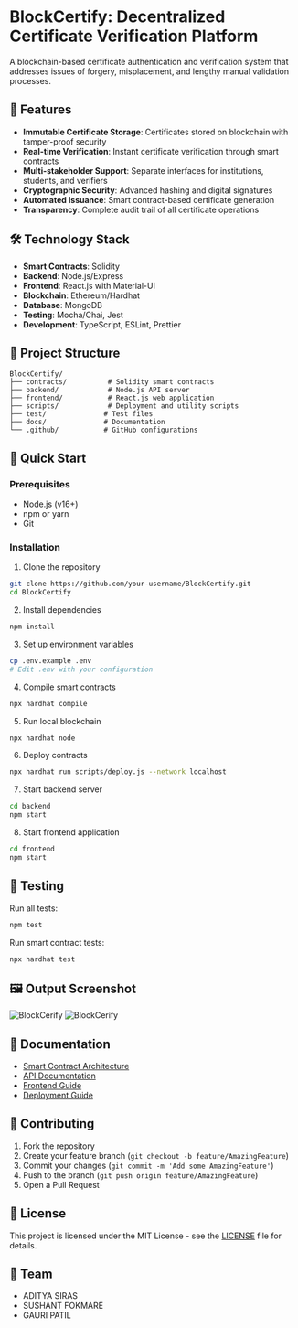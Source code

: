 # BlockCertify: Decentralized Certificate Verification Platform

A blockchain-based certificate authentication and verification system that addresses issues of forgery, misplacement, and lengthy manual validation processes.

## 🚀 Features

- **Immutable Certificate Storage**: Certificates stored on blockchain with tamper-proof security
- **Real-time Verification**: Instant certificate verification through smart contracts
- **Multi-stakeholder Support**: Separate interfaces for institutions, students, and verifiers
- **Cryptographic Security**: Advanced hashing and digital signatures
- **Automated Issuance**: Smart contract-based certificate generation
- **Transparency**: Complete audit trail of all certificate operations

## 🛠️ Technology Stack

- **Smart Contracts**: Solidity
- **Backend**: Node.js/Express
- **Frontend**: React.js with Material-UI
- **Blockchain**: Ethereum/Hardhat
- **Database**: MongoDB
- **Testing**: Mocha/Chai, Jest
- **Development**: TypeScript, ESLint, Prettier

## 📁 Project Structure

```
BlockCertify/
├── contracts/          # Solidity smart contracts
├── backend/            # Node.js API server
├── frontend/           # React.js web application
├── scripts/            # Deployment and utility scripts
├── test/              # Test files
├── docs/              # Documentation
└── .github/           # GitHub configurations
```

## 🚀 Quick Start

### Prerequisites

- Node.js (v16+)
- npm or yarn
- Git

### Installation

1. Clone the repository
```bash
git clone https://github.com/your-username/BlockCertify.git
cd BlockCertify
```

2. Install dependencies
```bash
npm install
```

3. Set up environment variables
```bash
cp .env.example .env
# Edit .env with your configuration
```

4. Compile smart contracts
```bash
npx hardhat compile
```

5. Run local blockchain
```bash
npx hardhat node
```

6. Deploy contracts
```bash
npx hardhat run scripts/deploy.js --network localhost
```

7. Start backend server
```bash
cd backend
npm start
```

8. Start frontend application
```bash
cd frontend
npm start
```

## 🧪 Testing

Run all tests:
```bash
npm test
```

Run smart contract tests:
```bash
npx hardhat test
```
## 🖼️ Output Screenshot

![BlockCerify](output1.png)
![BlockCerify](output2.png)

## 📖 Documentation

- [Smart Contract Architecture](docs/smart-contracts.md)
- [API Documentation](docs/api.md)
- [Frontend Guide](docs/frontend.md)
- [Deployment Guide](docs/deployment.md)

## 🤝 Contributing

1. Fork the repository
2. Create your feature branch (`git checkout -b feature/AmazingFeature`)
3. Commit your changes (`git commit -m 'Add some AmazingFeature'`)
4. Push to the branch (`git push origin feature/AmazingFeature`)
5. Open a Pull Request

## 📄 License

This project is licensed under the MIT License - see the [LICENSE](LICENSE) file for details.

## 👥 Team

- ADITYA SIRAS
- SUSHANT FOKMARE
- GAURI PATIL

